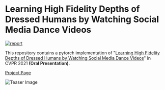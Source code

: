 # Learning High Fidelity Depths of Dressed Humans by Watching Social Media Dance Videos

[![report](https://img.shields.io/badge/arxiv-report-red)](https://arxiv.org/abs/2103.03319)

This repository contains a pytorch implementation of "[Learning High Fidelity Depths of Dressed Humans by Watching Social Media Dance Videos](https://arxiv.org/abs/2103.03319)" in CVPR 2021 **(Oral Presentation)**.

[Project Page](https://www.yasamin.page/hdnet_tiktok)

![Teaser Image](https://github.com/yasaminjafarian/HDNet_TikTok/tree/main/figures/TikTok1.gif)


